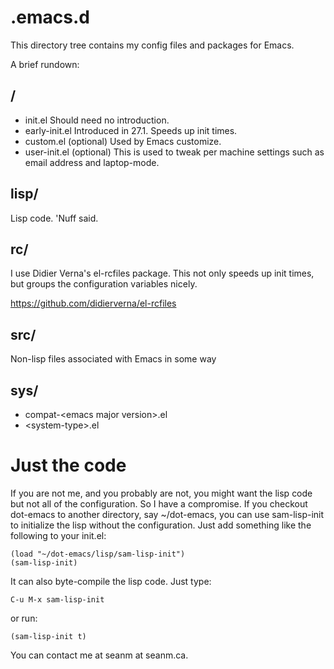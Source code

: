 # .emacs.d

This directory tree contains my config files and packages for Emacs.

A brief rundown:

## /

* init.el Should need no introduction.
* early-init.el Introduced in 27.1. Speeds up init times.
* custom.el (optional) Used by Emacs customize.
* user-init.el (optional)
    This is used to tweak per machine settings such as email address
    and laptop-mode.

## lisp/

Lisp code. 'Nuff said.

## rc/

I use Didier Verna's el-rcfiles package.  This not only speeds up init
times, but groups the configuration variables nicely.

<https://github.com/didierverna/el-rcfiles>

## src/

Non-lisp files associated with Emacs in some way

## sys/

* compat-\<emacs major version\>.el
* \<system-type\>.el

# Just the code

If you are not me, and you probably are not, you might want the lisp
code but not all of the configuration. So I have a compromise. If you
checkout dot-emacs to another directory, say ~/dot-emacs, you can use
sam-lisp-init to initialize the lisp without the configuration. Just
add something like the following to your init.el:

    (load "~/dot-emacs/lisp/sam-lisp-init")
    (sam-lisp-init)

It can also byte-compile the lisp code. Just type:

    C-u M-x sam-lisp-init

or run:

    (sam-lisp-init t)


You can contact me at seanm at seanm.ca.
